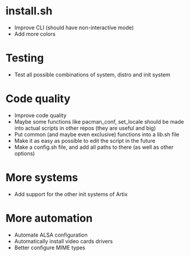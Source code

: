 # install.sh
- Improve CLI (should have non-interactive mode)
- Add more colors

# Testing
- Test all possible combinations of system, distro and init system

# Code quality
- Improve code quality
- Maybe some functions like pacman_conf, set_locale should be made into actual scripts in other repos (they are useful and big)
- Put common (and maybe even exclusive) functions into a lib.sh file
- Make it as easy as possible to edit the script in the future
- Make a config.sh file, and add all paths to there (as well as other options)

# More systems
- Add support for the other init systems of Artix

# More automation
- Automate ALSA configuration
- Automatically install video cards drivers
- Better configure MIME types
